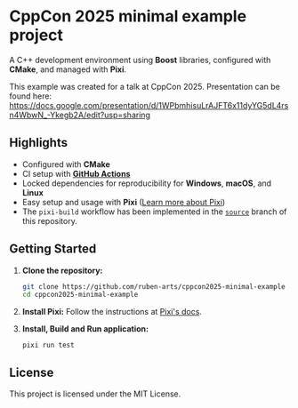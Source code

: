 # CppCon 2025 minimal example project

A C++ development environment using **Boost** libraries, configured with **CMake**, and managed with **Pixi**.

This example was created for a talk at CppCon 2025. 
Presentation can be found here:
https://docs.google.com/presentation/d/1WPbmhisuLrAJFT6x11dyYG5dL4rsn4WbwN_-Ykegb2A/edit?usp=sharing


## Highlights

- Configured with **CMake**
- CI setup with [**GitHub Actions**](https://github.com/ruben-arts/cppcon2025-minimal-example/actions/runs/17835832649)
- Locked dependencies for reproducibility for **Windows**, **macOS**, and **Linux**
- Easy setup and usage with **Pixi** ([Learn more about Pixi](https://pixi.sh))
- The `pixi-build` workflow has been implemented in the [`source`](https://github.com/ruben-arts/cppcon2025-minimal-example/tree/source) branch of this repository.

## Getting Started

1. **Clone the repository:**
    ```sh
    git clone https://github.com/ruben-arts/cppcon2025-minimal-example
    cd cppcon2025-minimal-example
    ```

2. **Install Pixi:**
    Follow the instructions at [Pixi's docs](https://pixi.sh/latest/installation/).

3. **Install, Build and Run application:**
    ```
    pixi run test
    ```

## License

This project is licensed under the MIT License.